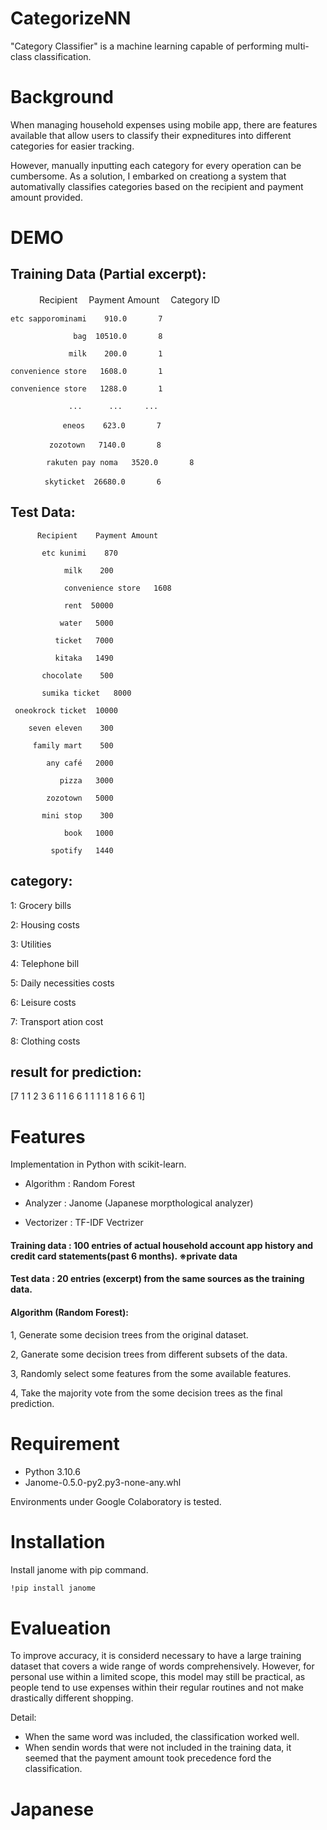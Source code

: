# CategorizeNN

"Category Classifier" is a machine learning capable of performing multi-class classification.

# Background

When managing household expenses using mobile app, there are features available that allow users to classify their expneditures into different categories for easier tracking. 

However, manually inputting each category for every operation can be cumbersome. As a solution, I embarked on creationg a system that automativally classifies categories based on the recipient and payment amount provided.

# DEMO

## Training Data (Partial excerpt):
　　　
    Recipient 　Payment Amount　 Category ID
    
    etc sapporominami    910.0       7

                  bag  10510.0       8
                  
                 milk    200.0       1
                 
    convenience store   1608.0       1
    
    convenience store   1288.0       1
    
                 ...      ...     ...
                 
              　eneos    623.0       7
               
           　zozotown   7140.0       8
            
            rakuten pay noma   3520.0       8
    
     　     skyticket  26680.0       6
           


## Test Data:

          Recipient    Payment Amount
          
           etc kunimi    870
           
                milk    200
                
                convenience store   1608
   
                rent  50000
                
               water   5000
               
              ticket   7000
              
              kitaka   1490
              
           chocolate    500
           
           sumika ticket   8000
        
     oneokrock ticket  10000
     
        seven eleven    300
        
         family mart    500
         
            any café   2000
            
               pizza   3000
               
            zozotown   5000
            
           mini stop    300
           
                book   1000
                
             spotify   1440


             

## category:

1: Grocery bills

2: Housing costs

3: Utilities


4: Telephone bill

5: Daily necessities costs

6: Leisure costs

7: Transport ation cost

8: Clothing costs


## result for prediction:

[7 1 1 2 3 6 1 1 6 6 1 1 1 1 8 1 6 6 1]

# Features

Implementation in Python with scikit-learn.




* Algorithm : Random Forest

* Analyzer : Janome (Japanese morpthological analyzer)

* Vectorizer : TF-IDF Vectrizer





#### Training data : 100 entries of actual household account app history and credit card statements(past 6 months). ※private data





#### Test data : 20 entries (excerpt) from the same sources as the training data.





#### Algorithm (Random Forest):



1, Generate some decision trees from the original dataset.

2, Ganerate some decision trees from different subsets of the data.

3, Randomly select some features from the some available features.

4, Take the majority vote from the some decision trees as the final prediction.




# Requirement

* Python 3.10.6
* Janome-0.5.0-py2.py3-none-any.whl

Environments under Google Colaboratory is tested.


# Installation

Install janome with pip command.

```bash
!pip install janome
```

# Evalueation

To improve accuracy, it is considerd necessary to have a large training dataset that covers a wide range of words comprehensively. However, for personal use within a limited scope, this model may still be practical, as people tend to use  expenses within their regular routines and not make drastically different shopping.

Detail:

* When the same word was included, the classification worked well.
* When sendin words that were not included in the training data, it seemed that the payment amount took precedence ford the classification.

# Japanese

